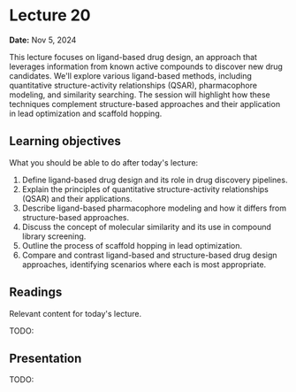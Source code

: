 # Lecture 20

**Date:** Nov 5, 2024

This lecture focuses on ligand-based drug design, an approach that leverages information from known active compounds to discover new drug candidates. We'll explore various ligand-based methods, including quantitative structure-activity relationships (QSAR), pharmacophore modeling, and similarity searching. The session will highlight how these techniques complement structure-based approaches and their application in lead optimization and scaffold hopping.

## Learning objectives

What you should be able to do after today's lecture:

1.  Define ligand-based drug design and its role in drug discovery pipelines.
2.  Explain the principles of quantitative structure-activity relationships (QSAR) and their applications.
3.  Describe ligand-based pharmacophore modeling and how it differs from structure-based approaches.
4.  Discuss the concept of molecular similarity and its use in compound library screening.
5.  Outline the process of scaffold hopping in lead optimization.
6.  Compare and contrast ligand-based and structure-based drug design approaches, identifying scenarios where each is most appropriate.

## Readings

Relevant content for today's lecture.

TODO:

## Presentation

TODO:
